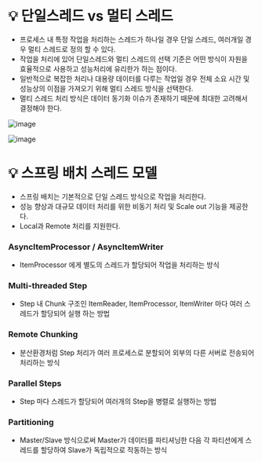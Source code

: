 # 💡 단일스레드 vs 멀티 스레드

- 프로세스 내 특정 작업을 처리하는 스레드가 하나일 경우 단일 스레드, 여러개일 경우 멀티 스레드로 정의 할 수 있다.
- 작업을 처리에 있어 단일스레드와 멀티 스레드의 선택 기준은 어떤 방식이 자원을 효율적으로 사용하고 성능처리에 유리한가 하는 점이다.
- 일반적으로 복잡한 처리나 대용량 데이터를 다루는 작업일 경우 전체 소요 시간 및 성능상의 이점을 가져오기 위해 멀티 스레드 방식을 선택한다.
- 멀티 스레드 처리 방식은 데이터 동기화 이슈가 존재하기 때문에 최대한 고려해서 결정해야 한다.

![image](https://github.com/user-attachments/assets/0269ea43-c916-4b8e-81cd-45cd10d35659)

![image](https://github.com/user-attachments/assets/604ad5fc-def6-459f-ac43-5af2c1ad6142)

# 💡 스프링 배치 스레드 모델

- 스프링 배치는 기본적으로 단일 스레드 방식으로 작업을 처리한다.
- 성능 향상과 대규모 데이터 처리를 위한 비동기 처리 및 Scale out 기능을 제공한다.
- Local과 Remote 처리를 지원한다.

### AsyncItemProcessor / AsyncItemWriter

- ItemProcessor 에게 별도의 스레드가 할당되어 작업을 처리하는 방식

### Multi-threaded Step

- Step 내 Chunk 구조인 ItemReader, ItemProcessor, ItemWriter 마다 여러 스레드가 할당되어 실행 하는 방법

### Remote Chunking

- 분산환경처럼 Step 처리가 여러 프로세스로 분할되어 외부의 다른 서버로 전송되어 처리하는 방식

### Parallel Steps

- Step 마다 스레드가 할당되어 여러개의 Step을 병렬로 실행하는 방법

### Partitioning

- Master/Slave 방식으로써 Master가 데이터를 파티셔닝한 다음 각 파티션에게 스레드를 할당하여 Slave가 독립적으로 작동하는 방식

